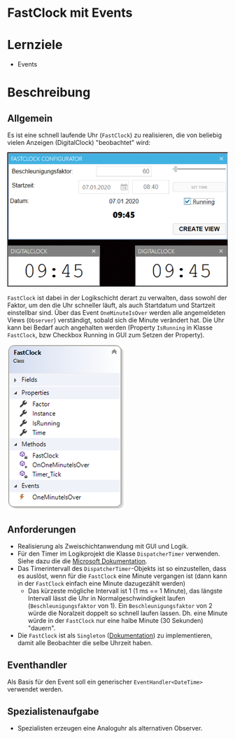 # FastClock mit Events

# Lernziele

* Events

# Beschreibung

## Allgemein

Es ist eine schnell laufende Uhr (`FastClock`) zu realisieren, die von beliebig vielen Anzeigen (DigitalClock) "beobachtet" wird:

![Screenshot](./images/01_screenshot.png)

`FastClock` ist dabei in der Logikschicht derart zu verwalten, dass sowohl der Faktor, um den die Uhr schneller läuft, als auch Startdatum und Startzeit einstellbar sind. Über das Event `OneMinuteIsOver` werden alle angemeldeten Views (`Observer`) verständigt, sobald sich die Minute verändert hat. Die Uhr kann bei Bedarf auch angehalten werden (Property `IsRunning` in Klasse `FastClock`, bzw Checkbox Running in GUI zum Setzen der Property).

![Screenshot](./images/00_classdiagram.png)

## Anforderungen

* Realisierung als Zweischichtanwendung mit GUI und Logik.
* Für den Timer im Logikprojekt die Klasse `DispatcherTimer` verwenden. Siehe dazu die die [Microsoft Dokumentation](https://docs.microsoft.com/en-us/dotnet/api/system.windows.threading.dispatchertimer?view=netcore-3.0).
* Das Timerintervall des `DispatcherTimer`-Objekts ist so einzustellen, dass es auslöst, wenn für die `FastClock` eine Minute vergangen ist (dann kann in der `FastClock` einfach eine Minute dazugezählt werden)
    * Das kürzeste mögliche Intervall ist 1 (1 ms == 1 Minute), das längste Intervall lässt die Uhr in Normalgeschwindigkeit laufen (`Beschleunigungsfaktor` von 1). Ein `Beschleunigungsfaktor` von 2 würde die Noralzeit doppelt so schnell laufen lassen. Dh. eine Minute würde in der `FastClock` nur eine halbe Minute (30 Sekunden) "dauern".
* Die `FastClock` ist als `Singleton` ([Dokumentation](https://wiki.byte-welt.net/wiki/Singleton_Beispiele_(Design_Pattern))) zu implementieren, damit alle Beobachter die selbe Uhrzeit haben.

## Eventhandler

Als Basis für den Event soll ein generischer `EventHandler<DateTime>` verwendet werden.

## Spezialistenaufgabe
* Spezialisten erzeugen eine Analoguhr als alternativen Observer.



